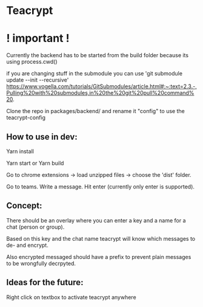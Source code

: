 # Teacrypt

# ! important !

Currently the backend has to be started from the build folder because its using process.cwd()

if you are changing stuff in the submodule you can use 'git submodule update --init --recursive'
https://www.vogella.com/tutorials/GitSubmodules/article.html#:~:text=2.3.-,Pulling%20with%20submodules,in%20the%20git%20pull%20command%20.

Clone the repo in packages/backend/ and rename it "config" to use the teacrypt-config

## How to use in dev:

Yarn install

Yarn start or Yarn build

Go to chrome extensions -> load unzipped files -> choose the 'dist' folder.

Go to teams. Write a message. Hit enter (currently only enter is supported).

## Concept:

There should be an overlay where you can enter a key and a name for a chat (person or group).

Based on this key and the chat name teacrypt will know which messages to de- and encrypt.

Also encrypted messaged should have a prefix to prevent plain messages to be wrongfully decrpyted.

## Ideas for the future:

Right click on textbox to activate teacrypt anywhere

